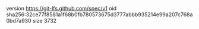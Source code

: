 version https://git-lfs.github.com/spec/v1
oid sha256:32ce77f8581a1f68b0fb780573675d3777abbb935214e99a207c768a0bd7a930
size 3732
